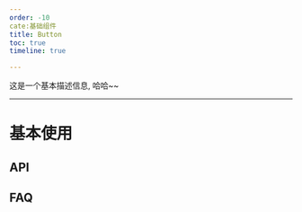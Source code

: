 ```yaml
---
order: -10
cate:基础组件
title: Button
toc: true
timeline: true

---
```


这是一个基本描述信息, 哈哈~~

---

# 基本使用



## API

## FAQ

